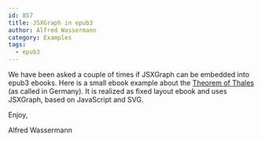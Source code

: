 ```yaml
---
id: 857
title: JSXGraph in epub3
author: Alfred Wassermann
category: Examples
tags:
  - epub3
---
```

We have been asked a couple of times if JSXGraph can be embedded into epub3 ebooks. Here is a small ebook example about the <a title="Theoerem of Thales" href="http://jsxgraph.uni-bayreuth.de/distrib/Thales.epub" target="_blank">Theorem of Thales</a> (as called in Germany). It is realized as fixed layout ebook and uses JSXGraph, based on JavaScript and SVG.

Enjoy,

Alfred Wassermann